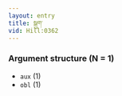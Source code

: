 ```yaml
---
layout: entry
title: སྒུག་
vid: Hill:0362
---
```

### Argument structure (N = 1)
* `aux` (1)
* `obl` (1)
